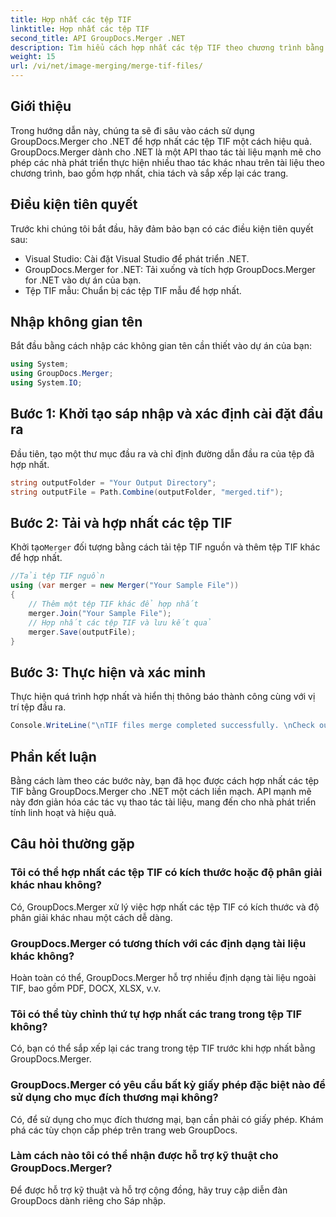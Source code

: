 ```yaml
---
title: Hợp nhất các tệp TIF
linktitle: Hợp nhất các tệp TIF
second_title: API GroupDocs.Merger .NET
description: Tìm hiểu cách hợp nhất các tệp TIF theo chương trình bằng GroupDocs.Merger cho .NET. API thao tác tài liệu hiệu quả dành cho nhà phát triển .NET.
weight: 15
url: /vi/net/image-merging/merge-tif-files/
---
```

## Giới thiệu
Trong hướng dẫn này, chúng ta sẽ đi sâu vào cách sử dụng GroupDocs.Merger cho .NET để hợp nhất các tệp TIF một cách hiệu quả. GroupDocs.Merger dành cho .NET là một API thao tác tài liệu mạnh mẽ cho phép các nhà phát triển thực hiện nhiều thao tác khác nhau trên tài liệu theo chương trình, bao gồm hợp nhất, chia tách và sắp xếp lại các trang.
## Điều kiện tiên quyết
Trước khi chúng tôi bắt đầu, hãy đảm bảo bạn có các điều kiện tiên quyết sau:
- Visual Studio: Cài đặt Visual Studio để phát triển .NET.
- GroupDocs.Merger for .NET: Tải xuống và tích hợp GroupDocs.Merger for .NET vào dự án của bạn.
- Tệp TIF mẫu: Chuẩn bị các tệp TIF mẫu để hợp nhất.

## Nhập không gian tên
Bắt đầu bằng cách nhập các không gian tên cần thiết vào dự án của bạn:
```csharp
using System; 
using GroupDocs.Merger;
using System.IO;
```
## Bước 1: Khởi tạo sáp nhập và xác định cài đặt đầu ra
Đầu tiên, tạo một thư mục đầu ra và chỉ định đường dẫn đầu ra của tệp đã hợp nhất.
```csharp
string outputFolder = "Your Output Directory";
string outputFile = Path.Combine(outputFolder, "merged.tif");
```
## Bước 2: Tải và hợp nhất các tệp TIF
 Khởi tạo`Merger` đối tượng bằng cách tải tệp TIF nguồn và thêm tệp TIF khác để hợp nhất.
```csharp
//Tải tệp TIF nguồn
using (var merger = new Merger("Your Sample File"))
{
    // Thêm một tệp TIF khác để hợp nhất
    merger.Join("Your Sample File");
    // Hợp nhất các tệp TIF và lưu kết quả
    merger.Save(outputFile);
}
```
## Bước 3: Thực hiện và xác minh
Thực hiện quá trình hợp nhất và hiển thị thông báo thành công cùng với vị trí tệp đầu ra.
```csharp
Console.WriteLine("\nTIF files merge completed successfully. \nCheck output in {0}", outputFolder);
```

## Phần kết luận
Bằng cách làm theo các bước này, bạn đã học được cách hợp nhất các tệp TIF bằng GroupDocs.Merger cho .NET một cách liền mạch. API mạnh mẽ này đơn giản hóa các tác vụ thao tác tài liệu, mang đến cho nhà phát triển tính linh hoạt và hiệu quả.

## Câu hỏi thường gặp
### Tôi có thể hợp nhất các tệp TIF có kích thước hoặc độ phân giải khác nhau không?
Có, GroupDocs.Merger xử lý việc hợp nhất các tệp TIF có kích thước và độ phân giải khác nhau một cách dễ dàng.
### GroupDocs.Merger có tương thích với các định dạng tài liệu khác không?
Hoàn toàn có thể, GroupDocs.Merger hỗ trợ nhiều định dạng tài liệu ngoài TIF, bao gồm PDF, DOCX, XLSX, v.v.
### Tôi có thể tùy chỉnh thứ tự hợp nhất các trang trong tệp TIF không?
Có, bạn có thể sắp xếp lại các trang trong tệp TIF trước khi hợp nhất bằng GroupDocs.Merger.
### GroupDocs.Merger có yêu cầu bất kỳ giấy phép đặc biệt nào để sử dụng cho mục đích thương mại không?
Có, để sử dụng cho mục đích thương mại, bạn cần phải có giấy phép. Khám phá các tùy chọn cấp phép trên trang web GroupDocs.
### Làm cách nào tôi có thể nhận được hỗ trợ kỹ thuật cho GroupDocs.Merger?
Để được hỗ trợ kỹ thuật và hỗ trợ cộng đồng, hãy truy cập diễn đàn GroupDocs dành riêng cho Sáp nhập.